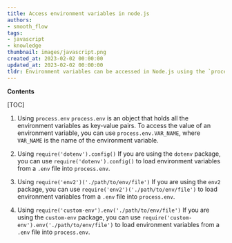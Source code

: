 ```yaml
---
title: Access environment variables in node.js
authors:
- smooth_flow
tags:
- javascript
- knowledge
thumbnail: images/javascript.png
created_at: 2023-02-02 00:00:00
updated_at: 2023-02-02 00:00:00
tldr: Environment variables can be accessed in Node.js using the `process.env` object.
---
```


**Contents**

[TOC]

1. Using `process.env` 
    `process.env` is an object that holds all the environment variables as key-value pairs. To access the value of an environment variable, you can use `process.env.VAR_NAME`, where `VAR_NAME` is the name of the environment variable. 

2. Using `require('dotenv').config()`
    If you are using the `dotenv` package, you can use `require('dotenv').config()` to load environment variables from a `.env` file into `process.env`.

3. Using `require('env2')('./path/to/env/file')`
    If you are using the `env2` package, you can use `require('env2')('./path/to/env/file')` to load environment variables from a `.env` file into `process.env`.

4. Using `require('custom-env').env('./path/to/env/file')`
    If you are using the `custom-env` package, you can use `require('custom-env').env('./path/to/env/file')` to load environment variables from a `.env` file into `process.env`.
